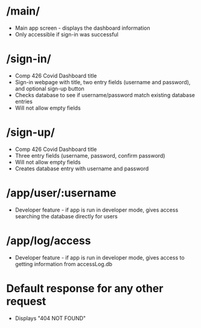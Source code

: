 # /main/
- Main app screen - displays the dashboard information
- Only accessible if sign-in was successful

# /sign-in/
- Comp 426 Covid Dashboard title
- Sign-in webpage with title, two entry fields (username and password), and optional sign-up button
- Checks database to see if username/password match existing database entries
- Will not allow empty fields

# /sign-up/
- Comp 426 Covid Dashboard title
- Three entry fields (username, password, confirm password)
- Will not allow empty fields
- Creates database entry with username and password

# /app/user/:username
- Developer feature - if app is run in developer mode, gives access searching the database directly for users
 
# /app/log/access
- Developer feature - if app is run in developer mode, gives access to getting information from accessLog.db

# Default response for any other request
- Displays "404 NOT FOUND"